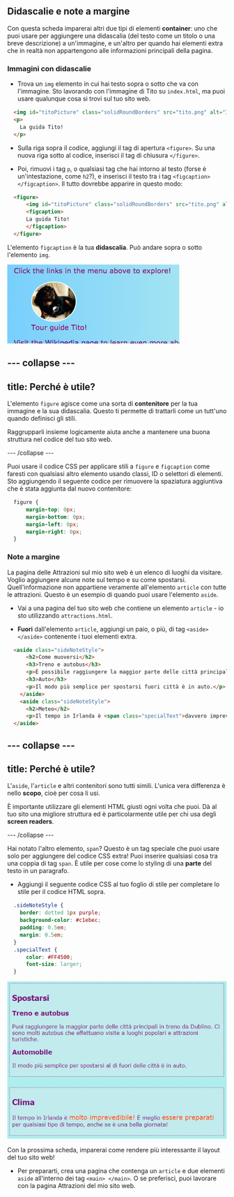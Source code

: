 ## Didascalie e note a margine

Con questa scheda imparerai altri due tipi di elementi **container**: uno che puoi usare per aggiungere una didascalia (del testo come un titolo o una breve descrizione) a un'immagine, e un'altro per quando hai elementi extra che in realtà non appartengono alle informazioni principali della pagina.

### Immagini con didascalie

+ Trova un `img` elemento in cui hai testo sopra o sotto che va con l'immagine. Sto lavorando con l'immagine di Tito su `index.html`, ma puoi usare qualunque cosa si trovi sul tuo sito web. 

```html
  <img id="titoPicture" class="solidRoundBorders" src="tito.png" alt="Il cane Tito" />          
  <p>
    La guida Tito!
  </p>
```

+ Sulla riga sopra il codice, aggiungi il tag di apertura `<figure>`. Su una nuova riga sotto al codice, inserisci il tag di chiusura `</figure>`.

+ Poi, rimuovi i tag `p`, o qualsiasi tag che hai intorno al testo (forse è un'intestazione, come `h2`?), e inserisci il testo tra i tag `<figcaption></figcaption>`. Il tutto dovrebbe apparire in questo modo:

```html
  <figure>
      <img id="titoPicture" class="solidRoundBorders" src="tito.png" alt="Il cane Tito" />          
      <figcaption>
      La guida Tito!
      </figcaption>
  </figure>
```

L'elemento `figcaption` è la tua **didascalia**. Può andare sopra o sotto l'elemento `img`.

![Immagine di Tito con didascalia](images/figureAndCaption.png)

--- collapse ---
---
title: Perché è utile?
---

L'elemento `figure` agisce come una sorta di **contenitore** per la tua immagine e la sua didascalia. Questo ti permette di trattarli come un tutt'uno quando definisci gli stili.

Raggrupparli insieme logicamente aiuta anche a mantenere una buona struttura nel codice del tuo sito web.

--- /collapse ---

Puoi usare il codice CSS per applicare stili a `figure` e `figcaption` come faresti con qualsiasi altro elemento usando classi, ID o selettori di elementi. Sto aggiungendo il seguente codice per rimuovere la spaziatura aggiuntiva che è stata aggiunta dal nuovo contenitore:

```css
  figure { 
      margin-top: 0px;
      margin-bottom: 0px;
      margin-left: 0px;
      margin-right: 0px;
  }
```

### Note a margine

La pagina delle Attrazioni sul mio sito web è un elenco di luoghi da visitare. Voglio aggiungere alcune note sul tempo e su come spostarsi. Quell'informazione non appartiene veramente all'elemento `article` con tutte le attrazioni. Questo è un esempio di quando puoi usare l'elemento `aside`.

+ Vai a una pagina del tuo sito web che contiene un elemento `article` - io sto utilizzando `attractions.html`.

+ **Fuori** dall'elemento `article`, aggiungi un paio, o più, di tag `<aside> </aside>` contenente i tuoi elementi extra.

```html
  <aside class="sideNoteStyle">
      <h2>Come muoversi</h2>
      <h3>Treno e autobus</h3>
      <p>È possibile raggiungere la maggior parte delle città principali in treno da Dublino. Ci sono molti autobus che effettuano visite a luoghi popolari e attrazioni turistiche.</p>
      <h3>Auto</h3>
      <p>Il modo più semplice per spostarsi fuori città è in auto.</p>
    </aside>
    <aside class="sideNoteStyle">
      <h2>Meteo</h2>
      <p>Il tempo in Irlanda è <span class="specialText">davvero imprevedibile!</span> È meglio <span class="specialText">essere pronti</span> per qualsiasi tipo di tempo, anche se è una bella giornata!</p>
  </aside>
```

--- collapse ---
---
title: Perché è utile?
---

L'`aside`, l'`article` e altri contenitori sono tutti simili. L'unica vera differenza è nello **scopo**, cioè per cosa li usi.

È importante utilizzare gli elementi HTML giusti ogni volta che puoi. Dà al tuo sito una migliore struttura ed è particolarmente utile per chi usa degli **screen readers**.

--- /collapse ---

Hai notato l'altro elemento, `span`? Questo è un tag speciale che puoi usare solo per aggiungere del codice CSS extra! Puoi inserire qualsiasi cosa tra una coppia di tag `span`. È utile per cose come lo styling di una **parte** del testo in un paragrafo.

+ Aggiungi il seguente codice CSS al tuo foglio di stile per completare lo stile per il codice HTML sopra.

```css
  .sideNoteStyle {
    border: dotted 1px purple;
    background-color: #c1ebec;
    padding: 0.5em;
    margin: 0.5em;
  }
  .specialText {
      color: #FF4500;
      font-size: larger;
  }
```

![Note aggiuntive con il proprio stile](images/asidesStyled.png)

Con la prossima scheda, imparerai come rendere più interessante il layout del tuo sito web!

+ Per prepararti, crea una pagina che contenga un `article` e due elementi `aside` all'interno dei tag `<main> </main>`. O se preferisci, puoi lavorare con la pagina Attrazioni del mio sito web.